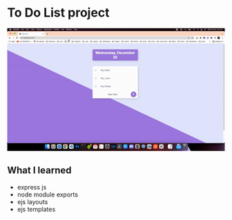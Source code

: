 
# To Do List project
![Begin Banner](todoList.gif)

## What I learned
- express js
- node module exports
- ejs layouts
- ejs templates